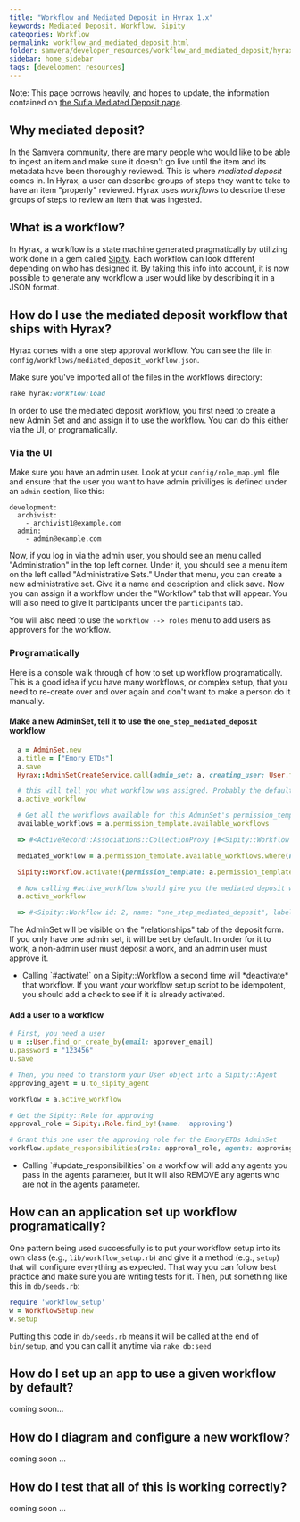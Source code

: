 ```yaml
---
title: "Workflow and Mediated Deposit in Hyrax 1.x"
keywords: Mediated Deposit, Workflow, Sipity
categories: Workflow
permalink: workflow_and_mediated_deposit.html
folder: samvera/developer_resources/workflow_and_mediated_deposit/hyrax_1.0/workflow_and_mediated_deposit.md
sidebar: home_sidebar
tags: [development_resources]
---
```


Note: This page borrows heavily, and hopes to update, the information contained on [the Sufia Mediated Deposit page](https://github.com/samvera/sufia/wiki/Mediated-Deposit-Workflow).

## Why mediated deposit?

In the Samvera community, there are many people who would like to be able to ingest an item and make sure it doesn't go live until the item and its metadata have been thoroughly reviewed. This is where *mediated deposit* comes in. In Hyrax, a user can describe groups of steps they want to take to have an item "properly" reviewed. Hyrax uses *workflows* to describe these groups of steps to review an item that was ingested.

## What is a workflow?

In Hyrax, a workflow is a state machine generated pragmatically by utilizing work done in a gem called [Sipity](https://github.com/ndlib/sipity). Each workflow can look different depending on who has designed it. By taking this info into account, it is now possible to generate any workflow a user would like by describing it in a JSON format.

## How do I use the mediated deposit workflow that ships with Hyrax?

Hyrax comes with a one step approval workflow. You can see the file in `config/workflows/mediated_deposit_workflow.json`.

Make sure you've imported all of the files in the workflows directory:
```ruby
rake hyrax:workflow:load
```
In order to use the mediated deposit workflow, you first need to create a new Admin Set and and assign it to use the workflow. You can do this either via the UI, or programatically.

### Via the UI

  Make sure you have an admin user. Look at your `config/role_map.yml` file and ensure that the user you want to have admin priviliges is defined under an `admin` section, like this:

  ```
  development:
    archivist:
      - archivist1@example.com
    admin:
      - admin@example.com
  ```

  Now, if you log in via the admin user, you should see an menu called "Administration" in the top left corner. Under it, you should see a menu item on the left called "Administrative Sets." Under that menu, you can create a new administrative set. Give it a name and description and click save. Now you can assign it a workflow under the "Workflow" tab that will appear. You will also need to give it participants under the `participants` tab.

  You will also need to use the `workflow --> roles` menu to add users as approvers for the workflow.

### Programatically

Here is a console walk through of how to set up workflow programatically. This is a good idea if you have many workflows, or complex setup, that you need to re-create over and over again and don't want to make a person do it manually.

#### Make a new AdminSet, tell it to use the `one_step_mediated_deposit` workflow
```ruby
  a = AdminSet.new
  a.title = ["Emory ETDs"]
  a.save
  Hyrax::AdminSetCreateService.call(admin_set: a, creating_user: User.first!)

  # this will tell you what workflow was assigned. Probably the default.
  a.active_workflow

  # Get all the workflows available for this AdminSet's permission_template
  available_workflows = a.permission_template.available_workflows

  => #<ActiveRecord::Associations::CollectionProxy [#<Sipity::Workflow id: 1, name: "default", label: "Default workflow", description: "A single submission step, default workflow", created_at: "2017-04-25 18:21:41", updated_at: "2017-04-25 18:21:43", permission_template_id: 1, active: true, allows_access_grant: true>, #<Sipity::Workflow id: 2, name: "one_step_mediated_deposit", label: "One-step mediated deposit workflow", description: "A single-step workflow for mediated deposit in whi...", created_at: "2017-04-25 18:21:41", updated_at: "2017-04-25 18:21:43", permission_template_id: 1, active: nil, allows_access_grant: false>]>

  mediated_workflow = a.permission_template.available_workflows.where(name: "one_step_mediated_deposit").first

  Sipity::Workflow.activate!(permission_template: a.permission_template, workflow_id: mediated_workflow.id)

  # Now calling #active_workflow should give you the mediated deposit workflow
  a.active_workflow

  => #<Sipity::Workflow id: 2, name: "one_step_mediated_deposit", label: "One-step mediated deposit workflow", description: "A single-step workflow for mediated deposit in whi...", created_at: "2017-04-25 18:21:41", updated_at: "2017-04-25 18:44:48", permission_template_id: 1, active: true, allows_access_grant: false>
```
The AdminSet will be visible on the "relationships" tab of the deposit form. If you only have one admin set, it will be set by default. In order for it to work, a non-admin user must deposit a work, and an admin user must approve it.

<ul class="warning"><li>Calling `#activate!` on a Sipity::Workflow a second time will *deactivate* that workflow. If you want your workflow setup script to be idempotent, you should add a check to see if it is already activated.</li></ul>

#### Add a user to a workflow

```ruby
# First, you need a user
u = ::User.find_or_create_by(email: approver_email)
u.password = "123456"
u.save

# Then, you need to transform your User object into a Sipity::Agent
approving_agent = u.to_sipity_agent

workflow = a.active_workflow

# Get the Sipity::Role for approving
approval_role = Sipity::Role.find_by!(name: 'approving')

# Grant this one user the approving role for the EmoryETDs AdminSet
workflow.update_responsibilities(role: approval_role, agents: approving_agent)

```
<ul class="warning"><li>Calling `#update_responsibilities` on a workflow will add any agents you pass in the agents parameter, but it will also REMOVE any agents who are not in the agents parameter.</li></ul>

## How can an application set up workflow programatically?
 One pattern being used successfully is to put your workflow setup into its own class (e.g., `lib/workflow_setup.rb`) and give it a method (e.g., `setup`) that will configure everything as expected. That way you can follow best practice and make sure you are writing tests for it. Then, put something like this in `db/seeds.rb`:
```ruby
require 'workflow_setup'
w = WorkflowSetup.new
w.setup
```
Putting this code in `db/seeds.rb` means it will be called at the end of `bin/setup`, and you can call it anytime via `rake db:seed`

## How do I set up an app to use a given workflow by default?

coming soon...

## How do I diagram and configure a new workflow?

coming soon ...

## How do I test that all of this is working correctly?

coming soon ...
